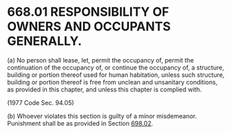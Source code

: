 668.01 RESPONSIBILITY OF OWNERS AND OCCUPANTS GENERALLY.
========================================================

​(a) No person shall lease, let, permit the occupancy of, permit the
continuation of the occupancy of, or continue the occupancy of, a
structure, building or portion thereof used for human habitation, unless
such structure, building or portion thereof is free from unclean and
unsanitary conditions, as provided in this chapter, and unless this
chapter is complied with.

(1977 Code Sec. 94.05)

​(b) Whoever violates this section is guilty of a minor misdemeanor.
Punishment shall be as provided in Section [698.02](38e2f631.html).
